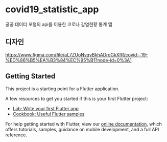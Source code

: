 # covid19_statistic_app

공공 데이터 포털의 api를 이용한 
코로나 감염현황 통계 앱



## 디자인
https://www.figma.com/file/aL7ZUoNvqvBkhADroGkXfR/covid--19-%ED%86%B5%EA%B3%84%EC%95%B1?node-id=0%3A1

## Getting Started

This project is a starting point for a Flutter application.

A few resources to get you started if this is your first Flutter project:

- [Lab: Write your first Flutter app](https://flutter.dev/docs/get-started/codelab)
- [Cookbook: Useful Flutter samples](https://flutter.dev/docs/cookbook)

For help getting started with Flutter, view our
[online documentation](https://flutter.dev/docs), which offers tutorials,
samples, guidance on mobile development, and a full API reference.
